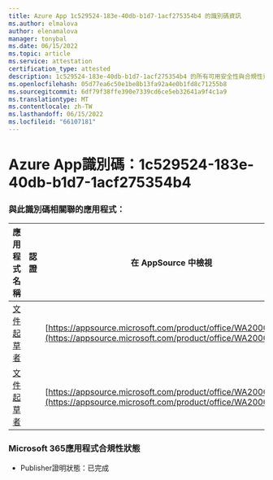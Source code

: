 ```yaml
---
title: Azure App 1c529524-183e-40db-b1d7-1acf275354b4 的識別碼資訊
ms.author: elmalova
author: elenamalova
manager: tonybal
ms.date: 06/15/2022
ms.topic: article
ms.service: attestation
certification_type: attested
description: 1c529524-183e-40db-b1d7-1acf275354b4 的所有可用安全性與合規性資訊。
ms.openlocfilehash: 05d77ea6c50e1be8b13fa92a4e0b1fd8c71255b8
ms.sourcegitcommit: 6df79f38ffe390e7339cd6ce5eb32641a9f4c1a9
ms.translationtype: MT
ms.contentlocale: zh-TW
ms.lasthandoff: 06/15/2022
ms.locfileid: "66107181"
---
```

# <a name="azure-app-id-1c529524-183e-40db-b1d7-1acf275354b4"></a>Azure App識別碼：1c529524-183e-40db-b1d7-1acf275354b4


### <a name="apps-associated-with-this-id"></a>與此識別碼相關聯的應用程式：
| **應用程式名稱** | **認證** | **在 AppSource 中檢視** |
|--------------|---------------|-----------------------|
| [文件起草者](../forward/WA200003634.md) |  | [https://appsource.microsoft.com/product/office/WA200003634](https://appsource.microsoft.com/product/office/WA200003634) |
| [文件起草者](../forward/WA200004059.md) |  | [https://appsource.microsoft.com/product/office/WA200004059](https://appsource.microsoft.com/product/office/WA200004059) |

### <a name="microsoft-365-app-compliance-status"></a>Microsoft 365應用程式合規性狀態
- Publisher證明狀態：已完成
